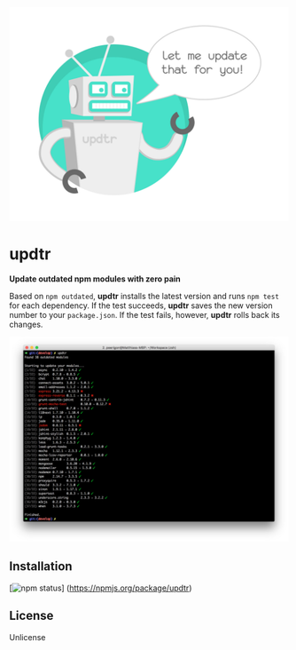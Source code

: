 ![updtr](assets/updtr.jpg)

# updtr

**Update outdated npm modules with zero pain**

Based on `npm outdated`, **updtr** installs the latest version and runs `npm test` for each dependency. If the test succeeds, **updtr** saves the new version number to your `package.json`. If the test fails, however, **updtr** rolls back its changes.

![updtr](assets/screenshot.jpg)

## Installation

[![npm status](https://nodei.co/npm/updtr.svg?downloads=true&stars=true&downloadRank=true)]
(https://npmjs.org/package/updtr)

## License

Unlicense